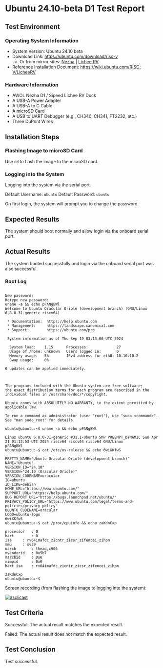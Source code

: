# Ubuntu 24.10-beta D1 Test Report

## Test Environment

### Operating System Information

- System Version: Ubuntu 24.10 beta
- Download Link: https://ubuntu.com/download/risc-v
    - Or from mirror sites: [Nezha](https://mirror.tuna.tsinghua.edu.cn/ubuntu-cdimage/releases/24.10/beta/ubuntu-24.10-beta-preinstalled-server-riscv64%2Bnezha.img.xz) | [Lichee RV](https://mirror.tuna.tsinghua.edu.cn/ubuntu-cdimage/releases/24.10/beta/ubuntu-24.10-beta-preinstalled-server-riscv64%2Blicheerv.img.xz)
- Reference Installation Document: https://wiki.ubuntu.com/RISC-V/LicheeRV

### Hardware Information

- AWOL Nezha D1 / Sipeed Lichee RV Dock
- A USB-A Power Adapter
- A USB-A to C Cable
- A microSD Card
- A USB to UART Debugger (e.g., CH340, CH341, FT2232, etc.)
- Three DuPont Wires

## Installation Steps

### Flashing Image to microSD Card

Use `dd` to flash the image to the microSD card.

### Logging into the System

Logging into the system via the serial port.

Default Username: `ubuntu`
Default Password: `ubuntu`

On first login, the system will prompt you to change the password.

## Expected Results

The system should boot normally and allow login via the onboard serial port.

## Actual Results

The system booted successfully and login via the onboard serial port was also successful.

### Boot Log

```log

New password: 
Retype new password: 
uname -a && echo pFANgBWl 
Welcome to Ubuntu Oracular Oriole (development branch) (GNU/Linux 6.8.0-31-generic riscv64)

 * Documentation:  https://help.ubuntu.com
 * Management:     https://landscape.canonical.com
 * Support:        https://ubuntu.com/pro

 System information as of Thu Sep 19 03:13:06 UTC 2024

  System load:    1.15      Processes:             27
  Usage of /home: unknown   Users logged in:       0
  Memory usage:   5%        IPv4 address for eth0: 10.10.10.2
  Swap usage:     0%

0 updates can be applied immediately.



The programs included with the Ubuntu system are free software;
the exact distribution terms for each program are described in the
individual files in /usr/share/doc/*/copyright.

Ubuntu comes with ABSOLUTELY NO WARRANTY, to the extent permitted by
applicable law.

To run a command as administrator (user "root"), use "sudo <command>".
See "man sudo_root" for details.

ubuntu@ubuntu:~$ uname -a && echo pFANgBWl 

Linux ubuntu 6.8.0-31-generic #31.1-Ubuntu SMP PREEMPT_DYNAMIC Sun Apr 21 01:12:53 UTC 2024 riscv64 riscv64 riscv64 GNU/Linux
pFANgBWl
ubuntu@ubuntu:~$ cat /etc/os-release && echo 6wiXKfwS 

PRETTY_NAME="Ubuntu Oracular Oriole (development branch)"
NAME="Ubuntu"
VERSION_ID="24.10"
VERSION="24.10 (Oracular Oriole)"
VERSION_CODENAME=oracular
ID=ubuntu
ID_LIKE=debian
HOME_URL="https://www.ubuntu.com/"
SUPPORT_URL="https://help.ubuntu.com/"
BUG_REPORT_URL="https://bugs.launchpad.net/ubuntu/"
PRIVACY_POLICY_URL="https://www.ubuntu.com/legal/terms-and-policies/privacy-policy"
UBUNTU_CODENAME=oracular
LOGO=ubuntu-logo
6wiXKfwS
ubuntu@ubuntu:~$ cat /proc/cpuinfo && echo zaKdnCxp 

processor	: 0
hart		: 0
isa		: rv64imafdc_zicntr_zicsr_zifencei_zihpm
mmu		: sv39
uarch		: thead,c906
mvendorid	: 0x5b7
marchid		: 0x0
mimpid		: 0x0
hart isa	: rv64imafdc_zicntr_zicsr_zifencei_zihpm

zaKdnCxp
ubuntu@ubuntu:~$ 
```

Screen recording (from flashing the image to logging into the system):

[![asciicast](https://asciinema.org/a/r9ivCdzlZAGbyuz1SjpnZEJx3.svg)](https://asciinema.org/a/r9ivCdzlZAGbyuz1SjpnZEJx3)

## Test Criteria

Successful: The actual result matches the expected result.

Failed: The actual result does not match the expected result.

## Test Conclusion

Test successful.
